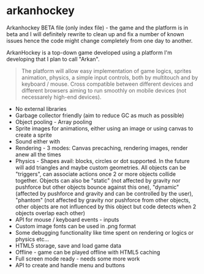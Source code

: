 # arkanhockey
Arkanhockey BETA file (only index file) - the game and the platform is in beta and I will definitely rewrite to clean up and fix a number of known issues hence the code might change completely from one day to another.

ArkanHockey is a top-down game developed using a platform I'm developing that I plan to call "Arkan".

>The platform will allow easy implementation of game logics, sprites animation, physics, a simple input controls, both by multitouch and by keyboard / mouse. Cross compatible between different devices and different browsers aiming to run smoothly on mobile devices (not necessarely high-end devices).

* No external libraries
* Garbage collector friendly (aim to reduce GC as much as possible)
* Object pooling - Array pooling
* Sprite images for animations, either using an image or using canvas to create a sprite
* Sound either with <audio> tag (supporting multiple layers or 1 layer) or Web Audio API (with support for both the old Web Audio API and the new). The use of audio is always the same across all the modes: audio1.play() audio1.pause()
* Rendering - 3 modes: Canvas precaching, rendering images, render anew all the times
* Physics - Shapes avail: blocks, circles or dot supported. In the future will add triangles and maybe custom geometries. All objects can be "triggers", can associate actions once 2 or more objects collide together. Objects can also be "static" (not affected by gravity nor pushforce but other objects bounce against this one), "dynamic" (affected by pushforce and gravity and can be controlled by the user), "phantom" (not affected by gravity nor pushforce from other objects, other objects are not influenced by this object but code detects when 2 objects overlap each other)
* API for mouse / keyboard events - inputs
* Custom image fonts can be used in .png format
* Some debugging functionality like time spent on rendering or logics or physics etc...
* HTML5 storage, save and load game data
* Offline - game can be played offline with HTML5 caching
* Full screen mode ready - needs some more work
* API to create and handle menu and buttons


